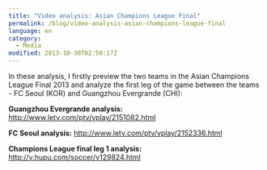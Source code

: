 ```yaml
---
title: "Video analysis: Asian Champions League Final"
permalink: /blog/video-analysis-asian-champions-league-final
language: en
category:
  - Media
modified: 2013-10-30T02:50:17Z
---
```


In these analysis, I firstly preview the two teams in the Asian Champions League Final 2013 and analyze the first leg of the game between the teams - FC Seoul (KOR) and Guangzhou Evergrande (CHI):

**Guangzhou Evergrande analysis:** <http://www.letv.com/ptv/vplay/2151082.html>

**FC Seoul analysis:** <http://www.letv.com/ptv/vplay/2152336.html>

**Champions League final leg 1 analysis:** <http://v.hupu.com/soccer/v129824.html>
